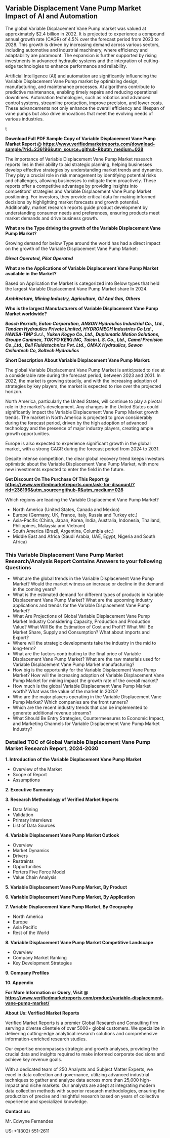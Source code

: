 <h2>Variable Displacement Vane Pump Market Impact of AI and Automation</h2><p>The global Variable Displacement Vane Pump market was valued at approximately $2.4 billion in 2022. It is projected to experience a compound annual growth rate (CAGR) of 4.5% over the forecast period from 2023 to 2028. This growth is driven by increasing demand across various sectors, including automotive and industrial machinery, where efficiency and adaptability are paramount. The expansion is further supported by rising investments in advanced hydraulic systems and the integration of cutting-edge technologies to enhance performance and reliability.</p><p>Artificial Intelligence (AI) and automation are significantly influencing the Variable Displacement Vane Pump market by optimizing design, manufacturing, and maintenance processes. AI algorithms contribute to predictive maintenance, enabling timely repairs and reducing operational downtimes. Automation technologies, such as robotics and advanced control systems, streamline production, improve precision, and lower costs. These advancements not only enhance the overall efficiency and lifespan of vane pumps but also drive innovations that meet the evolving needs of various industries.</p>t</p><p id="" class=""><strong>Download Full PDF Sample Copy of Variable Displacement Vane Pump Market Report @ <a href="https://www.verifiedmarketreports.com/download-sample/?rid=236196&utm_source=github-R&utm_medium=028" target="_blank">https://www.verifiedmarketreports.com/download-sample/?rid=236196&utm_source=github-R&utm_medium=028</a></strong></p><p>The importance of&nbsp;Variable Displacement Vane Pump Market research reports lies in their ability to aid strategic planning, helping businesses develop effective strategies by understanding market trends and dynamics. They play a crucial role in risk management by identifying potential risks and challenges, allowing businesses to mitigate them proactively. These reports offer a competitive advantage by providing insights into competitors' strategies and Variable Displacement Vane Pump Market positioning. For investors, they provide critical data for making informed decisions by highlighting market forecasts and growth potential. Additionally, market research reports guide product development by understanding consumer needs and preferences, ensuring products meet market demands and drive business growth.</p><p><strong>What are the&nbsp;Type driving the growth of the Variable Displacement Vane Pump Market?</strong></p><p id="" class="">Growing demand for below Type around the world has had a direct impact on the growth of the Variable Displacement Vane Pump Market:</p><em><strong>Direct Operated, Pilot Operated</strong></em></p><strong>What are the&nbsp;Applications&nbsp;of Variable Displacement Vane Pump Market available in the Market?</strong></p><p id="" class="">Based on Application the Market is categorized into Below types that held the largest Variable Displacement Vane Pump Market share In 2024.</p><em><strong>Architecture, Mining Industry, Agriculture, Oil And Gas, Others</strong></em></p><strong>Who is the largest Manufacturers of Variable Displacement Vane Pump Market worldwide?</strong></p><p><em><strong>Bosch Rexroth, Eaton Corporation, ANSON Hydraulics Industrial Co., Ltd., Tandem Hydraulics Private Limited, HYDROMECH Industries Co Ltd., HANSA-TMP S.r.l., Yuken Kogyo Co.,Ltd., Duplomatic Motion Solutions, Groupe Canimex, TOKYO KEIKI INC, Taicin L.S. Co., Ltd., Camel Precision Co.,Ltd., Bell Fluidetechnics Pvt. Ltd., OMAX Hydraulics, Sewon Cellontech Co, Soltech Hydraulics</strong></em></p><p id="" class=""><strong>Short Description About Variable Displacement Vane Pump Market:</strong></p><p>The global Variable Displacement Vane Pump Market is anticipated to rise at a considerable rate during the forecast period, between 2023 and 2031. In 2022, the market is growing steadily, and with the increasing adoption of strategies by key players, the market is expected to rise over the projected horizon.</p><p>North America, particularly the United States, will continue to play a pivotal role in the market's development. Any changes in the United States could significantly impact the Variable Displacement Vane Pump Market growth trends. The market in North America is projected to grow considerably during the forecast period, driven by the high adoption of advanced technology and the presence of major industry players, creating ample growth opportunities.</p><p>Europe is also expected to experience significant growth in the global market, with a strong CAGR during the forecast period from 2024 to 2031.</p><p>Despite intense competition, the clear global recovery trend keeps investors optimistic about the Variable Displacement Vane Pump Market, with more new investments expected to enter the field in the future.</p><p id="" class=""><strong>Get Discount On The Purchase Of This Report @ <a href="https://www.verifiedmarketreports.com/ask-for-discount/?rid=236196&utm_source=github-R&utm_medium=028" target="_blank">https://www.verifiedmarketreports.com/ask-for-discount/?rid=236196&utm_source=github-R&utm_medium=028</a></strong></p>Which regions are leading the Variable Displacement Vane Pump Market?</p><ul><li>North America (United States, Canada and Mexico)</li><li>Europe (Germany, UK, France, Italy, Russia and Turkey etc.)</li><li>Asia-Pacific (China, Japan, Korea, India, Australia, Indonesia, Thailand, Philippines, Malaysia and Vietnam)</li><li>South America (Brazil, Argentina, Columbia etc.)</li><li>Middle East and Africa (Saudi Arabia, UAE, Egypt, Nigeria and South Africa)</li></ul><h3 id="" class="">This Variable Displacement Vane Pump Market Research/Analysis Report Contains Answers to your following Questions</h3><ul><li>What are the global trends in the Variable Displacement Vane Pump Market? Would the market witness an increase or decline in the demand in the coming years?</li><li>What is the estimated demand for different types of products in Variable Displacement Vane Pump Market? What are the upcoming industry applications and trends for the Variable Displacement Vane Pump Market?</li><li>What Are Projections of Global Variable Displacement Vane Pump Market Industry Considering Capacity, Production and Production Value? What Will Be the Estimation of Cost and Profit? What Will Be Market Share, Supply and Consumption? What about imports and Export?</li><li>Where will the strategic developments take the industry in the mid to long-term?</li><li>What are the factors contributing to the final price of Variable Displacement Vane Pump Market? What are the raw materials used for Variable Displacement Vane Pump Market manufacturing?</li><li>How big is the opportunity for the Variable Displacement Vane Pump Market? How will the increasing adoption of Variable Displacement Vane Pump Market for mining impact the growth rate of the overall market?</li><li>How much is the global Variable Displacement Vane Pump Market worth? What was the value of the market In 2020?</li><li>Who are the major players operating in the Variable Displacement Vane Pump Market? Which companies are the front runners?</li><li>Which are the recent industry trends that can be implemented to generate additional revenue streams?</li><li>What Should Be Entry Strategies, Countermeasures to Economic Impact, and Marketing Channels for Variable Displacement Vane Pump Market Industry?</li></ul><h3 id="" class="">Detailed TOC of Global Variable Displacement Vane Pump Market Research Report, 2024-2030</h3><p id="" class=""><strong>1. Introduction of the Variable Displacement Vane Pump Market</strong></p><ul><li>Overview of the Market</li><li>Scope of Report</li><li>Assumptions</li></ul><p id="" class=""><strong>2. Executive Summary</strong></p><p id="" class=""><strong>3. Research Methodology of Verified Market Reports</strong></p><ul><li>Data Mining</li><li>Validation</li><li>Primary Interviews</li><li>List of Data Sources</li></ul><p id="" class=""><strong>4. Variable Displacement Vane Pump Market Outlook</strong></p><ul><li>Overview</li><li>Market Dynamics</li><li>Drivers</li><li>Restraints</li><li>Opportunities</li><li>Porters Five Force Model</li><li>Value Chain Analysis</li></ul><p id="" class=""><strong>5. Variable Displacement Vane Pump Market, By Product</strong></p><p id="" class=""><strong>6. Variable Displacement Vane Pump Market, By Application</strong></p><p id="" class=""><strong>7. Variable Displacement Vane Pump Market, By Geography</strong></p><ul><li>North America</li><li>Europe</li><li>Asia Pacific</li><li>Rest of the World</li></ul><p id="" class=""><strong>8. Variable Displacement Vane Pump Market Competitive Landscape</strong></p><ul><li>Overview</li><li>Company Market Ranking</li><li>Key Development Strategies</li></ul><p id="" class=""><strong>9. Company Profiles</strong></p><p id="" class=""><strong>10. Appendix</strong></p><p id="" class=""><strong>For More Information or Query, Visit @ <a href="https://www.verifiedmarketreports.com/product/variable-displacement-vane-pump-market/" target="_blank">https://www.verifiedmarketreports.com/product/variable-displacement-vane-pump-market/</a></strong></p><p id="" class=""><strong>About Us: Verified Market Reports</strong></p><p id="" class="">Verified Market Reports is a premier Global Research and Consulting firm serving a diverse clientele of over 5000+ global customers. We specialize in delivering cutting-edge analytical research solutions and comprehensive information-enriched research studies.</p><p id="" class="">Our expertise encompasses strategic and growth analyses, providing the crucial data and insights required to make informed corporate decisions and achieve key revenue goals.</p><p id="" class="">With a dedicated team of 250 Analysts and Subject Matter Experts, we excel in data collection and governance, utilizing advanced industrial techniques to gather and analyze data across more than 25,000 high-impact and niche markets. Our analysts are adept at integrating modern data collection methods with superior research methodologies, ensuring the production of precise and insightful research based on years of collective experience and specialized knowledge.</p><p id="" class=""><strong>Contact us:</strong></p><p id="" class="">Mr. Edwyne Fernandes</p><p id="" class="">US: +1(302) 551-2611</p>